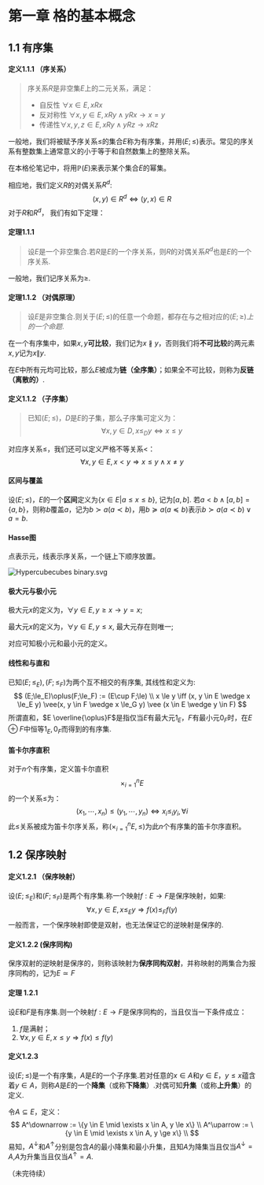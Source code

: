 # 第一章 格的基本概念

## 1.1 有序集

#### 定义1.1.1 （序关系）

> 序关系$R$是非空集$E$上的二元关系，满足：
>
> - 自反性 $\forall x \in E, xRx$
> - 反对称性 $\forall x, y \in E, xRy\wedge yRx \rightarrow x = y$
> - 传递性$\forall x, y, z \in E, xRy \wedge yRz \rightarrow xRz$

一般地，我们将被赋予序关系$\le$的集合$E$称为有序集，并用$(E; \le)$表示。常见的序关系有整数集上通常意义的小于等于和自然数集上的整除关系。

在本格伦笔记中，将用$\mathbb P(E)$来表示某个集合$E$的幂集。

相应地，我们定义$R$的对偶关系$R^d$:
$$
(x,y) \in R^d \Leftrightarrow (y,x) \in R
$$
对于$R$和$R^d$， 我们有如下定理：

#### 定理1.1.1 

> 设$E$是一个非空集合.若$R$是$E$的一个序关系，则$R$的对偶关系$R^d$也是$E$的一个序关系.

一般地，我们记序关系为$\ge$.

#### 定理1.1.2 （对偶原理）

> 设$E$是非空集合.则关于$(E;\le)$的任意一个命题，都存在与之相对应的$(E;\ge)上的一个命题.$

在一个有序集中，如果$x, y$**可比较**，我们记为$x∦y$，否则我们将**不可比较**的两元素$x, y$记为$x \| y$.

在$E$中所有元均可比较，那么$E$被成为**链（全序集）**；如果全不可比较，则称为**反链（离散的）**.

#### 定义1.1.2 （子序集）

>已知$(E;\le)$，$D$是$E$的子集，那么子序集可定义为：
>$$
>\forall x, y \in D, x \le_{D} y \Leftrightarrow x \le y
>$$
>

对应序关系$\le$，我们还可以定义严格不等关系$\lt$：
$$
\forall x, y \in E, x \lt y \Rightarrow x \le y \wedge x \ne y
$$

#### 区间与覆盖

设$(E;\le)$，$E$的一个**区间**定义为$\{x \in E | a \le x \le b\}$, 记为$[a, b]$. 若$a \lt b \wedge [a, b] = \{a, b\}$，则称$b$覆盖$a$，记为$b\succ a(a \prec b)$，用$b\succeq a(a\preceq b)$表示$b\succ a(a \prec b) \vee a = b$.

#### Hasse图

点表示元，线表示序关系，一个链上下顺序放置。

![Hypercubecubes binary.svg](https://upload.wikimedia.org/wikipedia/commons/thumb/1/10/Hypercubecubes_binary.svg/260px-Hypercubecubes_binary.svg.png)

#### 极大元与极小元

极大元$x$的定义为，$\forall y \in E, y \ge x \rightarrow y = x$;

最大元$x$的定义为，$\forall y \in E, y \le x$, 最大元存在则唯一;

对应可知极小元和最小元的定义。

#### 线性和与直和

已知$(E;\le_E),(F;\le_F)$为两个互不相交的有序集, 其线性和定义为:
$$
(E;\le_E)\oplus(F;\le_F) := (E\cup F;\le) \\
x \le y \iff (x, y \in E \wedge x \le_E y) \vee(x, y \in F \wedge x \le_G y) \vee (x \in E \wedge y \in F)
$$
所谓直和，$E \overline{\oplus}F$是指仅当$E$有最大元$1_E$，$F$有最小元$0_F$时，在$E\oplus F$中恒等$1_E, 0_F$而得到的有序集.

#### 笛卡尔序直积

对于$n$个有序集，定义笛卡尔直积$$\times_{i = 1}^n E$$的一个关系$\le$为：
$$
(x_1, \cdots, x_n) \le (y_1, \cdots, y_n) \iff x_i \le_i y_i,\forall i
$$
此$\le$关系被成为笛卡尔序关系，称$(\times_{i = 1}^n E, \le)$为此$n$个有序集的笛卡尔序直积。

## 1.2 保序映射

#### 定义1.2.1 （保序映射）

设$(E;\le_E)$和$(F;\le_F)$是两个有序集.称一个映射$f:E\to F$是保序映射，如果:
$$
\forall x,y \in E, x \le_Ey\Rightarrow f(x)\le_Ff(y)
$$
一般而言，一个保序映射即使是双射，也无法保证它的逆映射是保序的.

#### 定义1.2.2 (保序同构)

保序双射的逆映射是保序的，则称该映射为**保序同构双射**，并称映射的两集合为报序同构的，记为$E\simeq F$

#### 定理 1.2.1

设$E$和$F$是有序集.则一个映射$f:E\to F$是保序同构的，当且仅当一下条件成立：

1. $f$是满射；
2. $\forall x, y \in E, x\le y \Rightarrow f(x) \le f(y)$

#### 定义1.2.3

设$(E;\le)$是一个有序集，$A$是$E$的一个子序集.若对任意的$x\in A$和$y \in E$，$y \le x$蕴含着$y \in A$，则称$A$是$E$的一个**降集**（或称**下降集**）.对偶可知**升集**（或称**上升集**）的定义.

令$A \subseteq E$，定义：
$$
A^\downarrow := \{y \in E \mid \exists x \in A, y \le x\} \\
A^\uparrow := \{y \in E \mid \exists x \in A, y \ge x\} \\
$$
易知，$A^\downarrow$和$A^\uparrow$分别是包含$A$的最小降集和最小升集，且知$A$为降集当且仅当$A^\downarrow = A$,$A$为升集当且仅当$A^\uparrow = A$.

（未完待续）
